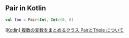 ## Pair in Kotlin

```kotlin
val foo = Pair<Int, Int>(0, 0)
```

[[Kotlin] 複数の変数をまとめるクラス PairとTriple について](https://joyplot.com/documents/2018/01/16/kotlin-pair-triple/)
